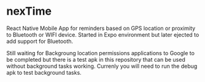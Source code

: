 # nexTime
React Native Mobile App for reminders based on GPS location or proximity to Bluetooth or WIFI device. Started in Expo environment but later ejected to add support for Bluetooth.

Still waiting for Backgroung location permissions applications to Google to be completed but there is a test apk in this repository that can be used without background tasks working.  Currenly you will need to run the debug apk to test background tasks.
